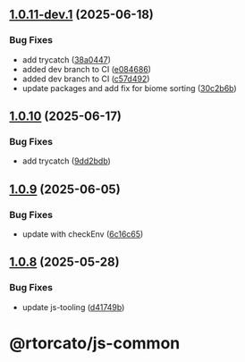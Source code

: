 ## [1.0.11-dev.1](https://gitlab.com/rtorcato/js-common/compare/v1.0.10...v1.0.11-dev.1) (2025-06-18)


### Bug Fixes

* add trycatch ([38a0447](https://gitlab.com/rtorcato/js-common/commit/38a0447ed176c64244c792e2ef2351e7f0821b07))
* added dev branch to CI ([e084686](https://gitlab.com/rtorcato/js-common/commit/e0846860a22f72f7f43c0da697b75653d3f0dc6b))
* added dev branch to CI ([c57d492](https://gitlab.com/rtorcato/js-common/commit/c57d49232b510ffbf4210de85b162162ee63cf4c))
* update packages and add fix for biome sorting ([30c2b6b](https://gitlab.com/rtorcato/js-common/commit/30c2b6bcf09632e5e5e804da3cbaab67e5ba7a23))

## [1.0.10](https://gitlab.com/rtorcato/js-common/compare/v1.0.9...v1.0.10) (2025-06-17)


### Bug Fixes

* add trycatch ([9dd2bdb](https://gitlab.com/rtorcato/js-common/commit/9dd2bdbf3aafb51e73ff64c1212c8a54d8697d35))

## [1.0.9](https://gitlab.com/rtorcato/js-common/compare/v1.0.8...v1.0.9) (2025-06-05)


### Bug Fixes

* update with checkEnv ([6c16c65](https://gitlab.com/rtorcato/js-common/commit/6c16c65a97b6b972d24e11afd2d633cb6a3394e9))

## [1.0.8](https://gitlab.com/rtorcato/js-common/compare/v1.0.7...v1.0.8) (2025-05-28)


### Bug Fixes

* update js-tooling ([d41749b](https://gitlab.com/rtorcato/js-common/commit/d41749b82a0ed24a6cb2917c6df49c325d16c3e2))

# @rtorcato/js-common
